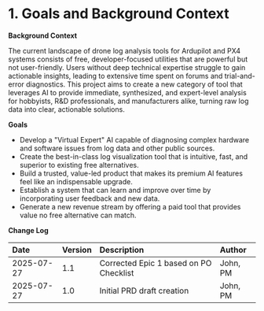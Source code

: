 # **1. Goals and Background Context**

**Background Context**

The current landscape of drone log analysis tools for Ardupilot and PX4 systems consists of free, developer-focused utilities that are powerful but not user-friendly. Users without deep technical expertise struggle to gain actionable insights, leading to extensive time spent on forums and trial-and-error diagnostics. This project aims to create a new category of tool that leverages AI to provide immediate, synthesized, and expert-level analysis for hobbyists, R&D professionals, and manufacturers alike, turning raw log data into clear, actionable solutions.

**Goals**

* Develop a "Virtual Expert" AI capable of diagnosing complex hardware and software issues from log data and other public sources.
* Create the best-in-class log visualization tool that is intuitive, fast, and superior to existing free alternatives.
* Build a trusted, value-led product that makes its premium AI features feel like an indispensable upgrade.
* Establish a system that can learn and improve over time by incorporating user feedback and new data.
* Generate a new revenue stream by offering a paid tool that provides value no free alternative can match.

**Change Log**

| Date | Version | Description | Author |
| :--- | :--- | :--- | :--- |
| 2025-07-27 | 1.1 | Corrected Epic 1 based on PO Checklist | John, PM |
| 2025-07-27 | 1.0 | Initial PRD draft creation | John, PM |
